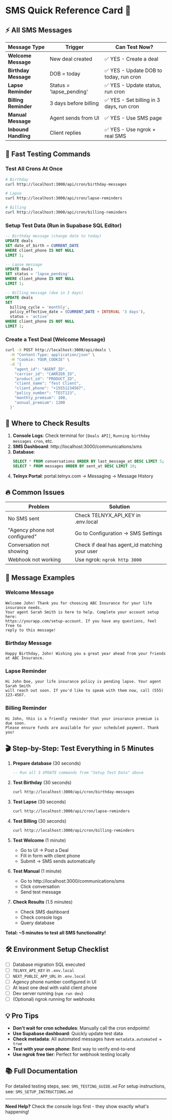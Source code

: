 # SMS Quick Reference Card 🚀

## ⚡ All SMS Messages

| Message Type | Trigger | Can Test Now? |
|-------------|---------|---------------|
| **Welcome Message** | New deal created | ✅ YES - Create a deal |
| **Birthday Message** | DOB = today | ✅ YES - Update DOB to today, run cron |
| **Lapse Reminder** | Status = 'lapse_pending' | ✅ YES - Update status, run cron |
| **Billing Reminder** | 3 days before billing | ✅ YES - Set billing in 3 days, run cron |
| **Manual Message** | Agent sends from UI | ✅ YES - Use SMS page |
| **Inbound Handling** | Client replies | ✅ YES - Use ngrok + real SMS |

## 🎯 Fast Testing Commands

### Test All Crons At Once
```bash
# Birthday
curl http://localhost:3000/api/cron/birthday-messages

# Lapse
curl http://localhost:3000/api/cron/lapse-reminders

# Billing
curl http://localhost:3000/api/cron/billing-reminders
```

### Setup Test Data (Run in Supabase SQL Editor)
```sql
-- Birthday message (change date to today)
UPDATE deals
SET date_of_birth = CURRENT_DATE
WHERE client_phone IS NOT NULL
LIMIT 1;

-- Lapse message
UPDATE deals
SET status = 'lapse_pending'
WHERE client_phone IS NOT NULL
LIMIT 1;

-- Billing message (due in 3 days)
UPDATE deals
SET
  billing_cycle = 'monthly',
  policy_effective_date = (CURRENT_DATE + INTERVAL '3 days'),
  status = 'active'
WHERE client_phone IS NOT NULL
LIMIT 1;
```

### Create a Test Deal (Welcome Message)
```bash
curl -X POST http://localhost:3000/api/deals \
  -H "Content-Type: application/json" \
  -H "Cookie: YOUR_COOKIE" \
  -d '{
    "agent_id": "AGENT_ID",
    "carrier_id": "CARRIER_ID",
    "product_id": "PRODUCT_ID",
    "client_name": "Test Client",
    "client_phone": "+15551234567",
    "policy_number": "TEST123",
    "monthly_premium": 100,
    "annual_premium": 1200
  }'
```

## 📍 Where to Check Results

1. **Console Logs**: Check terminal for `[Deals API]`, `Running birthday messages cron`, etc.
2. **SMS Dashboard**: http://localhost:3000/communications/sms
3. **Database**:
   ```sql
   SELECT * FROM conversations ORDER BY last_message_at DESC LIMIT 5;
   SELECT * FROM messages ORDER BY sent_at DESC LIMIT 10;
   ```
4. **Telnyx Portal**: portal.telnyx.com → Messaging → Message History

## 🔥 Common Issues

| Problem | Solution |
|---------|----------|
| No SMS sent | Check TELNYX_API_KEY in .env.local |
| "Agency phone not configured" | Go to Configuration → SMS Settings |
| Conversation not showing | Check if deal has agent_id matching your user |
| Webhook not working | Use ngrok: `ngrok http 3000` |

## 📱 Message Examples

### Welcome Message
```
Welcome John! Thank you for choosing ABC Insurance for your life insurance needs.
Your agent Sarah Smith is here to help. Complete your account setup here:
https://yourapp.com/setup-account. If you have any questions, feel free to
reply to this message!
```

### Birthday Message
```
Happy Birthday, John! Wishing you a great year ahead from your friends at ABC Insurance.
```

### Lapse Reminder
```
Hi John Doe, your life insurance policy is pending lapse. Your agent Sarah Smith
will reach out soon. If you'd like to speak with them now, call (555) 123-4567.
```

### Billing Reminder
```
Hi John, this is a friendly reminder that your insurance premium is due soon.
Please ensure funds are available for your scheduled payment. Thank you!
```

## 🎬 Step-by-Step: Test Everything in 5 Minutes

1. **Prepare database** (30 seconds)
   ```sql
   -- Run all 3 UPDATE commands from "Setup Test Data" above
   ```

2. **Test Birthday** (30 seconds)
   ```bash
   curl http://localhost:3000/api/cron/birthday-messages
   ```

3. **Test Lapse** (30 seconds)
   ```bash
   curl http://localhost:3000/api/cron/lapse-reminders
   ```

4. **Test Billing** (30 seconds)
   ```bash
   curl http://localhost:3000/api/cron/billing-reminders
   ```

5. **Test Welcome** (1 minute)
   - Go to UI → Post a Deal
   - Fill in form with client phone
   - Submit → SMS sends automatically

6. **Test Manual** (1 minute)
   - Go to http://localhost:3000/communications/sms
   - Click conversation
   - Send test message

7. **Check Results** (1.5 minutes)
   - Check SMS dashboard
   - Check console logs
   - Query database

**Total: ~5 minutes to test all SMS functionality!**

## 🛠️ Environment Setup Checklist

- [ ] Database migration SQL executed
- [ ] `TELNYX_API_KEY` in `.env.local`
- [ ] `NEXT_PUBLIC_APP_URL` in `.env.local`
- [ ] Agency phone number configured in UI
- [ ] At least one deal with valid client phone
- [ ] Dev server running (`npm run dev`)
- [ ] (Optional) ngrok running for webhooks

## 💡 Pro Tips

- **Don't wait for cron schedules**: Manually call the cron endpoints!
- **Use Supabase dashboard**: Quickly update test data
- **Check metadata**: All automated messages have `metadata.automated = true`
- **Test with your own phone**: Best way to verify end-to-end
- **Use ngrok free tier**: Perfect for webhook testing locally

## 📚 Full Documentation

For detailed testing steps, see: `SMS_TESTING_GUIDE.md`
For setup instructions, see: `SMS_SETUP_INSTRUCTIONS.md`

---

**Need Help?** Check the console logs first - they show exactly what's happening!

